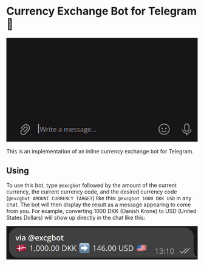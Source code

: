 # Currency Exchange Bot for Telegram 💸

![Example](img/img.gif)

This is an implementation of an inline currency exchange bot for Telegram.

## Using

To use this bot, type `@excgbot` followed by the amount of the current currency, the current currency code, and the desired currency code (`@excgbot AMOUNT CURRENCY TARGET`) like this: `@excgbot 1000 DKK USD` in any chat. The bot will then display the result as a message appearing to come from you. For example, converting 1000 DKK (Danish Krone) to USD (United States Dollars) will show up directly in the chat like this:

![Example](img/example.png)
